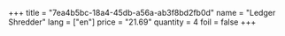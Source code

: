 +++
title = "7ea4b5bc-18a4-45db-a56a-ab3f8bd2fb0d"
name = "Ledger Shredder"
lang = ["en"]
price = "21.69"
quantity = 4
foil = false
+++
